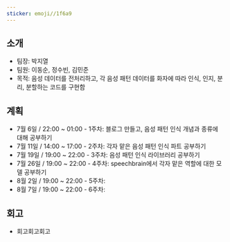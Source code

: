 ```yaml
---
sticker: emoji//1f6a9
---
```

## 소개
- 팀장: 박지열
- 팀원: 이동순, 정수빈, 김민준 
- 목적: 음성 데이터를 전처리하고, 각 음성 패턴 데이터를 화자에 따라 인식, 인지, 분리, 분할하는 코드를 구현함


## 계획
- 7월 6일 /  22:00 ~ 01:00 - 1주차: 블로그 만들고, 음성 패턴 인식 개념과 종류에 대해 공부하기
- 7월 11일 / 14:00 ~ 17:00 - 2주차: 각자 맡은 음성 패턴 인식 파트 공부하기
- 7월 19일 / 19:00 ~ 22:00 - 3주차: 음성 패턴 인식 라이브러리 공부하기
- 7월 26일 / 19:00 ~ 22:00 - 4주차: speechbrain에서 각자 맡은 역할에 대한 모델 공부하기
- 8월 2일 / 19:00 ~ 22:00 - 5주차: 
- 8월 7일 / 19:00 ~ 22:00 - 6주차: 


## 회고
- 회고회고회고
